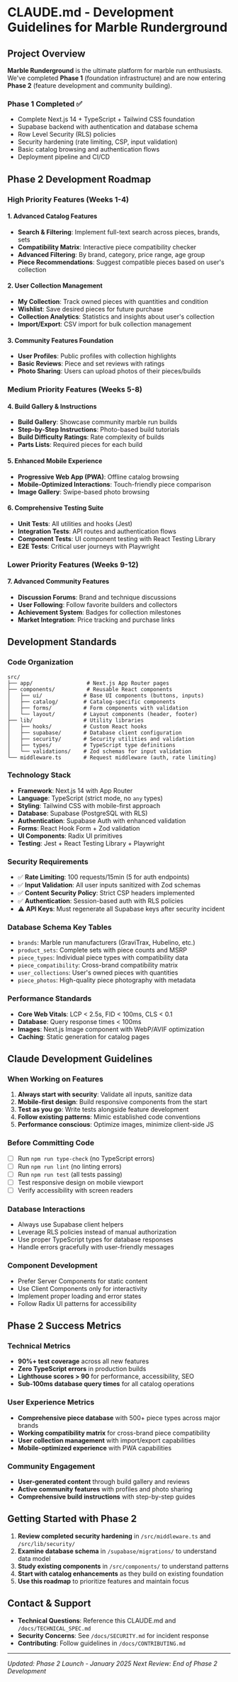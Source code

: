 # CLAUDE.md - Development Guidelines for Marble Runderground

## Project Overview

**Marble Runderground** is the ultimate platform for marble run enthusiasts. We've completed **Phase 1** (foundation infrastructure) and are now entering **Phase 2** (feature development and community building).

### Phase 1 Completed ✅
- Complete Next.js 14 + TypeScript + Tailwind CSS foundation
- Supabase backend with authentication and database schema
- Row Level Security (RLS) policies 
- Security hardening (rate limiting, CSP, input validation)
- Basic catalog browsing and authentication flows
- Deployment pipeline and CI/CD

## Phase 2 Development Roadmap

### High Priority Features (Weeks 1-4)

#### 1. Advanced Catalog Features
- **Search & Filtering**: Implement full-text search across pieces, brands, sets
- **Compatibility Matrix**: Interactive piece compatibility checker
- **Advanced Filtering**: By brand, category, price range, age group
- **Piece Recommendations**: Suggest compatible pieces based on user's collection

#### 2. User Collection Management  
- **My Collection**: Track owned pieces with quantities and condition
- **Wishlist**: Save desired pieces for future purchase
- **Collection Analytics**: Statistics and insights about user's collection
- **Import/Export**: CSV import for bulk collection management

#### 3. Community Features Foundation
- **User Profiles**: Public profiles with collection highlights
- **Basic Reviews**: Piece and set reviews with ratings
- **Photo Sharing**: Users can upload photos of their pieces/builds

### Medium Priority Features (Weeks 5-8)

#### 4. Build Gallery & Instructions
- **Build Gallery**: Showcase community marble run builds
- **Step-by-Step Instructions**: Photo-based build tutorials
- **Build Difficulty Ratings**: Rate complexity of builds
- **Parts Lists**: Required pieces for each build

#### 5. Enhanced Mobile Experience
- **Progressive Web App (PWA)**: Offline catalog browsing
- **Mobile-Optimized Interactions**: Touch-friendly piece comparison
- **Image Gallery**: Swipe-based photo browsing

#### 6. Comprehensive Testing Suite
- **Unit Tests**: All utilities and hooks (Jest)
- **Integration Tests**: API routes and authentication flows
- **Component Tests**: UI component testing with React Testing Library
- **E2E Tests**: Critical user journeys with Playwright

### Lower Priority Features (Weeks 9-12)

#### 7. Advanced Community Features
- **Discussion Forums**: Brand and technique discussions
- **User Following**: Follow favorite builders and collectors
- **Achievement System**: Badges for collection milestones
- **Market Integration**: Price tracking and purchase links

## Development Standards

### Code Organization
```
src/
├── app/                 # Next.js App Router pages
├── components/          # Reusable React components
│   ├── ui/             # Base UI components (buttons, inputs)
│   ├── catalog/        # Catalog-specific components
│   ├── forms/          # Form components with validation
│   └── layout/         # Layout components (header, footer)
├── lib/                # Utility libraries
│   ├── hooks/          # Custom React hooks
│   ├── supabase/       # Database client configuration
│   ├── security/       # Security utilities and validation
│   ├── types/          # TypeScript type definitions
│   └── validations/    # Zod schemas for input validation
└── middleware.ts       # Request middleware (auth, rate limiting)
```

### Technology Stack
- **Framework**: Next.js 14 with App Router
- **Language**: TypeScript (strict mode, no `any` types)
- **Styling**: Tailwind CSS with mobile-first approach
- **Database**: Supabase (PostgreSQL with RLS)
- **Authentication**: Supabase Auth with enhanced validation
- **Forms**: React Hook Form + Zod validation
- **UI Components**: Radix UI primitives
- **Testing**: Jest + React Testing Library + Playwright

### Security Requirements
- ✅ **Rate Limiting**: 100 requests/15min (5 for auth endpoints)
- ✅ **Input Validation**: All user inputs sanitized with Zod schemas  
- ✅ **Content Security Policy**: Strict CSP headers implemented
- ✅ **Authentication**: Session-based auth with RLS policies
- ⚠️ **API Keys**: Must regenerate all Supabase keys after security incident

### Database Schema Key Tables
- `brands`: Marble run manufacturers (GraviTrax, Hubelino, etc.)
- `product_sets`: Complete sets with piece counts and MSRP
- `piece_types`: Individual piece types with compatibility data
- `piece_compatibility`: Cross-brand compatibility matrix  
- `user_collections`: User's owned pieces with quantities
- `piece_photos`: High-quality piece photography with metadata

### Performance Standards
- **Core Web Vitals**: LCP < 2.5s, FID < 100ms, CLS < 0.1
- **Database**: Query response times < 100ms
- **Images**: Next.js Image component with WebP/AVIF optimization
- **Caching**: Static generation for catalog pages

## Claude Development Guidelines

### When Working on Features
1. **Always start with security**: Validate all inputs, sanitize data
2. **Mobile-first design**: Build responsive components from the start
3. **Test as you go**: Write tests alongside feature development
4. **Follow existing patterns**: Mimic established code conventions
5. **Performance conscious**: Optimize images, minimize client-side JS

### Before Committing Code
- [ ] Run `npm run type-check` (no TypeScript errors)
- [ ] Run `npm run lint` (no linting errors)  
- [ ] Run `npm run test` (all tests passing)
- [ ] Test responsive design on mobile viewport
- [ ] Verify accessibility with screen readers

### Database Interactions
- Always use Supabase client helpers
- Leverage RLS policies instead of manual authorization
- Use proper TypeScript types for database responses
- Handle errors gracefully with user-friendly messages

### Component Development
- Prefer Server Components for static content
- Use Client Components only for interactivity
- Implement proper loading and error states
- Follow Radix UI patterns for accessibility

## Phase 2 Success Metrics

### Technical Metrics
- **90%+ test coverage** across all new features
- **Zero TypeScript errors** in production builds
- **Lighthouse scores > 90** for performance, accessibility, SEO
- **Sub-100ms database query times** for all catalog operations

### User Experience Metrics  
- **Comprehensive piece database** with 500+ piece types across major brands
- **Working compatibility matrix** for cross-brand piece compatibility
- **User collection management** with import/export capabilities
- **Mobile-optimized experience** with PWA capabilities

### Community Engagement
- **User-generated content** through build gallery and reviews
- **Active community features** with profiles and photo sharing
- **Comprehensive build instructions** with step-by-step guides

## Getting Started with Phase 2

1. **Review completed security hardening** in `/src/middleware.ts` and `/src/lib/security/`
2. **Examine database schema** in `/supabase/migrations/` to understand data model
3. **Study existing components** in `/src/components/` to understand patterns
4. **Start with catalog enhancements** as they build on existing foundation
5. **Use this roadmap** to prioritize features and maintain focus

## Contact & Support

- **Technical Questions**: Reference this CLAUDE.md and `/docs/TECHNICAL_SPEC.md`
- **Security Concerns**: See `/docs/SECURITY.md` for incident response
- **Contributing**: Follow guidelines in `/docs/CONTRIBUTING.md`

---

*Updated: Phase 2 Launch - January 2025*
*Next Review: End of Phase 2 Development*